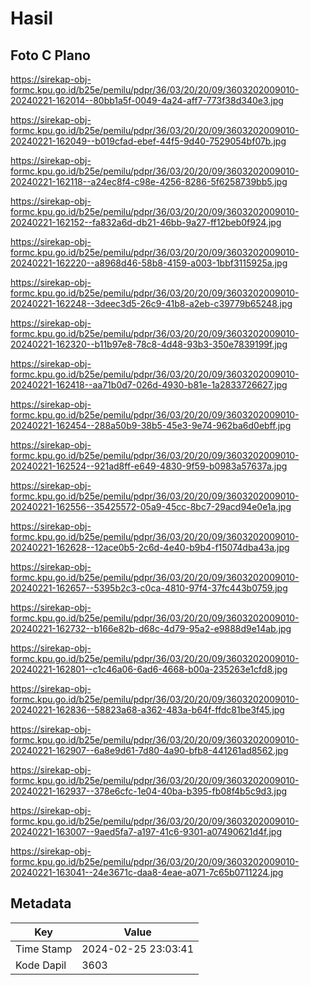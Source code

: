 # Hasil

## Foto C Plano

https://sirekap-obj-formc.kpu.go.id/b25e/pemilu/pdpr/36/03/20/20/09/3603202009010-20240221-162014--80bb1a5f-0049-4a24-aff7-773f38d340e3.jpg

https://sirekap-obj-formc.kpu.go.id/b25e/pemilu/pdpr/36/03/20/20/09/3603202009010-20240221-162049--b019cfad-ebef-44f5-9d40-7529054bf07b.jpg

https://sirekap-obj-formc.kpu.go.id/b25e/pemilu/pdpr/36/03/20/20/09/3603202009010-20240221-162118--a24ec8f4-c98e-4256-8286-5f6258739bb5.jpg

https://sirekap-obj-formc.kpu.go.id/b25e/pemilu/pdpr/36/03/20/20/09/3603202009010-20240221-162152--fa832a6d-db21-46bb-9a27-ff12beb0f924.jpg

https://sirekap-obj-formc.kpu.go.id/b25e/pemilu/pdpr/36/03/20/20/09/3603202009010-20240221-162220--a8968d46-58b8-4159-a003-1bbf3115925a.jpg

https://sirekap-obj-formc.kpu.go.id/b25e/pemilu/pdpr/36/03/20/20/09/3603202009010-20240221-162248--3deec3d5-26c9-41b8-a2eb-c39779b65248.jpg

https://sirekap-obj-formc.kpu.go.id/b25e/pemilu/pdpr/36/03/20/20/09/3603202009010-20240221-162320--b11b97e8-78c8-4d48-93b3-350e7839199f.jpg

https://sirekap-obj-formc.kpu.go.id/b25e/pemilu/pdpr/36/03/20/20/09/3603202009010-20240221-162418--aa71b0d7-026d-4930-b81e-1a2833726627.jpg

https://sirekap-obj-formc.kpu.go.id/b25e/pemilu/pdpr/36/03/20/20/09/3603202009010-20240221-162454--288a50b9-38b5-45e3-9e74-962ba6d0ebff.jpg

https://sirekap-obj-formc.kpu.go.id/b25e/pemilu/pdpr/36/03/20/20/09/3603202009010-20240221-162524--921ad8ff-e649-4830-9f59-b0983a57637a.jpg

https://sirekap-obj-formc.kpu.go.id/b25e/pemilu/pdpr/36/03/20/20/09/3603202009010-20240221-162556--35425572-05a9-45cc-8bc7-29acd94e0e1a.jpg

https://sirekap-obj-formc.kpu.go.id/b25e/pemilu/pdpr/36/03/20/20/09/3603202009010-20240221-162628--12ace0b5-2c6d-4e40-b9b4-f15074dba43a.jpg

https://sirekap-obj-formc.kpu.go.id/b25e/pemilu/pdpr/36/03/20/20/09/3603202009010-20240221-162657--5395b2c3-c0ca-4810-97f4-37fc443b0759.jpg

https://sirekap-obj-formc.kpu.go.id/b25e/pemilu/pdpr/36/03/20/20/09/3603202009010-20240221-162732--b166e82b-d68c-4d79-95a2-e9888d9e14ab.jpg

https://sirekap-obj-formc.kpu.go.id/b25e/pemilu/pdpr/36/03/20/20/09/3603202009010-20240221-162801--c1c46a06-6ad6-4668-b00a-235263e1cfd8.jpg

https://sirekap-obj-formc.kpu.go.id/b25e/pemilu/pdpr/36/03/20/20/09/3603202009010-20240221-162836--58823a68-a362-483a-b64f-ffdc81be3f45.jpg

https://sirekap-obj-formc.kpu.go.id/b25e/pemilu/pdpr/36/03/20/20/09/3603202009010-20240221-162907--6a8e9d61-7d80-4a90-bfb8-441261ad8562.jpg

https://sirekap-obj-formc.kpu.go.id/b25e/pemilu/pdpr/36/03/20/20/09/3603202009010-20240221-162937--378e6cfc-1e04-40ba-b395-fb08f4b5c9d3.jpg

https://sirekap-obj-formc.kpu.go.id/b25e/pemilu/pdpr/36/03/20/20/09/3603202009010-20240221-163007--9aed5fa7-a197-41c6-9301-a07490621d4f.jpg

https://sirekap-obj-formc.kpu.go.id/b25e/pemilu/pdpr/36/03/20/20/09/3603202009010-20240221-163041--24e3671c-daa8-4eae-a071-7c65b0711224.jpg


## Metadata

| Key        | Value               |
| ---------- | ------------------- |
| Time Stamp | 2024-02-25 23:03:41 |
| Kode Dapil | 3603                |



